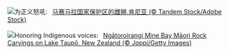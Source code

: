 ![](https://www.bing.com/th?id=OHR.LionessKenya_ZH-CN6791029673_UHD.jpg&w=1000)为正义怒吼:&nbsp;&ensp;[马赛马拉国家保护区的雌狮,肯尼亚 (© Tandem Stock/Adobe Stock)](https://www.bing.com/th?id=OHR.LionessKenya_ZH-CN6791029673_UHD.jpg)
<br><br/>
![](https://www.bing.com/th?id=OHR.MaoriRock_EN-US6499689741_UHD.jpg&w=1000)Honoring Indigenous voices:&nbsp;&ensp;[Ngātoroirangi Mine Bay Māori Rock Carvings on Lake Taupō, New Zealand (© Joppi/Getty Images)](https://www.bing.com/th?id=OHR.MaoriRock_EN-US6499689741_UHD.jpg)
<br><br/>

